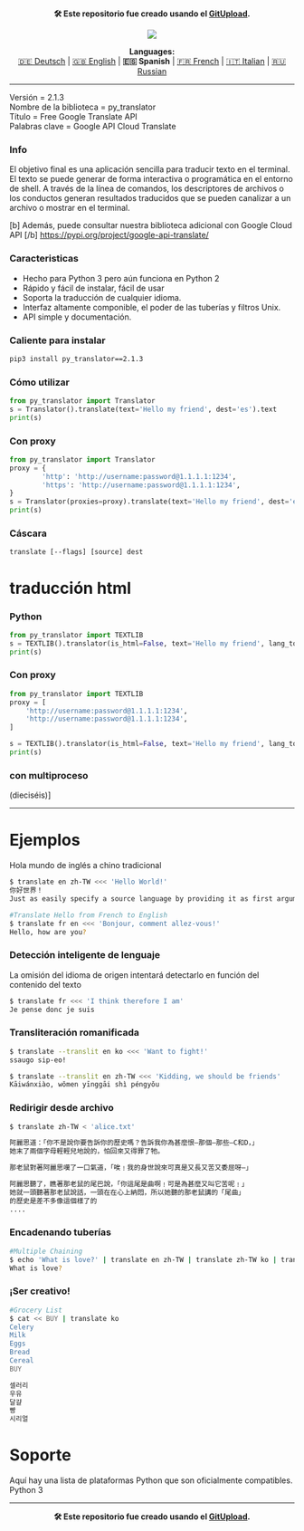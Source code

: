 <p align="center"><b>🛠️ Este repositorio fue creado usando el <a href="https://gitupload.com">GitUpload</a>.</b></p>
<p align="center"><a href="https://kupi.net"><img src="https://github.com/markolofsen/py_translator//blob/master/.banners/banner_es.png?raw=1" /></a></p>
<p align="center"><b>Languages:</b><br /><a href="https://github.com/markolofsen/py_translator/blob/master/README_de.md">🇩🇪 Deutsch</a> | <a href="https://github.com/markolofsen/py_translator/blob/master/README.md">🇬🇧 English</a> | <b>🇪🇸 Spanish</b> | <a href="https://github.com/markolofsen/py_translator/blob/master/README_fr.md">🇫🇷 French</a> | <a href="https://github.com/markolofsen/py_translator/blob/master/README_it.md">🇮🇹 Italian</a> | <a href="https://github.com/markolofsen/py_translator/blob/master/README_ru.md">🇷🇺 Russian</a></p>

---

Versión = 2.1.3 <br />
Nombre de la biblioteca = py_translator <br />
Título = Free Google Translate API <br />
Palabras clave = Google API Cloud Translate <br />

### Info
El objetivo final es una aplicación sencilla para traducir texto en el terminal. El texto se puede generar de forma interactiva o programática en el entorno de shell. A través de la línea de comandos, los descriptores de archivos o los conductos generan resultados traducidos que se pueden canalizar a un archivo o mostrar en el terminal.

[b] Además, puede consultar nuestra biblioteca adicional con Google Cloud API [/b] https://pypi.org/project/google-api-translate/

### Caracteristicas
* Hecho para Python 3 pero aún funciona en Python 2
* Rápido y fácil de instalar, fácil de usar
* Soporta la traducción de cualquier idioma.
* Interfaz altamente componible, el poder de las tuberías y filtros Unix.
* API simple y documentación.

### Caliente para instalar

```sh
pip3 install py_translator==2.1.3
```


### Cómo utilizar
```python
from py_translator import Translator
s = Translator().translate(text='Hello my friend', dest='es').text
print(s)
```

### Con proxy
```python
from py_translator import Translator
proxy = {
        'http': 'http://username:password@1.1.1.1:1234',
        'https': 'http://username:password@1.1.1.1:1234',
}
s = Translator(proxies=proxy).translate(text='Hello my friend', dest='es').text
print(s)
```

### Cáscara
```shell
translate [--flags] [source] dest
```


# traducción html

### Python
```python
from py_translator import TEXTLIB
s = TEXTLIB().translator(is_html=False, text='Hello my friend', lang_to='cn', proxy=False)
print(s)
```

### Con proxy
```python
from py_translator import TEXTLIB
proxy = [
    'http://username:password@1.1.1.1:1234',
    'http://username:password@1.1.1.1:1234',
]

s = TEXTLIB().translator(is_html=False, text='Hello my friend', lang_to='cn', proxy=proxy)
print(s)
```

### con multiproceso
(dieciséis)]

--------
# Ejemplos
Hola mundo de inglés a chino tradicional
```sh
$ translate en zh-TW <<< 'Hello World!'
你好世界！
Just as easily specify a source language by providing it as first argument
```

```sh
#Translate Hello from French to English
$ translate fr en <<< 'Bonjour, comment allez-vous!'
Hello, how are you?
```

### Detección inteligente de lenguaje
La omisión del idioma de origen intentará detectarlo en función del contenido del texto
```sh
$ translate fr <<< 'I think therefore I am'
Je pense donc je suis
```


### Transliteración romanificada
```sh
$ translate --translit en ko <<< 'Want to fight!'
ssaugo sip-eo!

$ translate --translit en zh-TW <<< 'Kidding, we should be friends'
Kāiwánxiào, wǒmen yīnggāi shì péngyǒu
```


### Redirigir desde archivo
```sh
$ translate zh-TW < 'alice.txt'

阿麗思道：「你不是說你要告訴你的歷史嗎？告訴我你為甚麼恨—那個—那些—C和D，」
她末了兩個字母輕輕兒地說的，怕回來又得罪了牠。

那老鼠對著阿麗思嘆了一口氣道，「唉﹗我的身世說來可真是又長又苦又委屈呀—」

阿麗思聽了，瞧著那老鼠的尾巴說，「你這尾是曲啊﹗可是為甚麼又叫它苦呢﹗」
她就一頭聽著那老鼠說話，一頭在在心上納悶，所以她聽的那老鼠講的「尾曲」
的歷史是差不多像這個樣了的
....
```

### Encadenando tuberías
```sh
#Multiple Chaining
$ echo 'What is love?' | translate en zh-TW | translate zh-TW ko | translate ko fr | translate fr en
What is love?
```

### ¡Ser creativo!
```sh
#Grocery List
$ cat << BUY | translate ko
Celery
Milk
Eggs
Bread
Cereal
BUY

셀러리
우유
달걀
빵
시리얼
```

# Soporte
Aquí hay una lista de plataformas Python que son oficialmente compatibles.
Python 3

---

<p align="center"><b>🛠️ Este repositorio fue creado usando el <a href="https://gitupload.com">GitUpload</a>.</b></p>